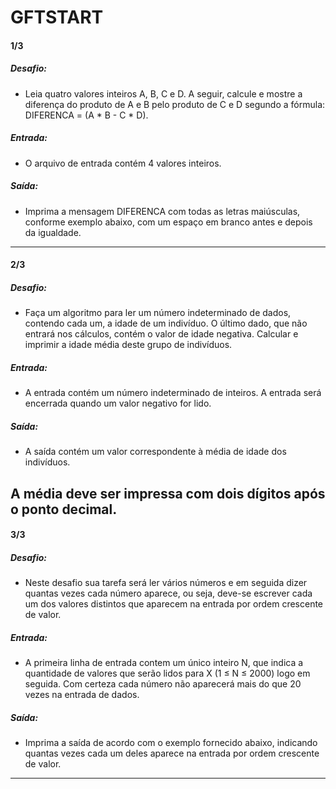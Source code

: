 # GFTSTART

#### 1/3 

##### Desafio:
- Leia quatro valores inteiros A, B, C e D. A seguir, calcule e mostre a diferença do produto de A e B pelo produto de C e D segundo a fórmula: DIFERENCA = (A * B - C * D).

##### Entrada:
- O arquivo de entrada contém 4 valores inteiros.

##### Saída:
- Imprima a mensagem DIFERENCA com todas as letras maiúsculas, conforme exemplo abaixo, com um espaço em branco antes e depois da igualdade.
------------
#### 2/3

##### Desafio:
- Faça um algoritmo para ler um número indeterminado de dados, contendo cada um, a idade de um indivíduo. O último dado, que não entrará nos cálculos, contém o valor de idade negativa. Calcular e imprimir a idade média deste grupo de indivíduos.

##### Entrada:
- A entrada contém um número indeterminado de inteiros. A entrada será encerrada quando um valor negativo for lido.

##### Saída:
- A saída contém um valor correspondente à média de idade dos indivíduos.

A média deve ser impressa com dois dígitos após o ponto decimal.
------------
#### 3/3 

##### Desafio:
- Neste desafio sua tarefa será ler vários números e em seguida dizer quantas vezes cada número aparece, ou seja, deve-se escrever cada um dos valores distintos que aparecem na entrada por ordem crescente de valor.

##### Entrada:
- A primeira linha de entrada contem um único inteiro N, que indica a quantidade de valores que serão lidos para X (1 ≤ N ≤ 2000) logo em seguida. Com certeza cada número não aparecerá mais do que 20 vezes na entrada de dados.
##### Saída:
- Imprima a saída de acordo com o exemplo fornecido abaixo, indicando quantas vezes cada um deles aparece na entrada por ordem crescente de valor.

------------